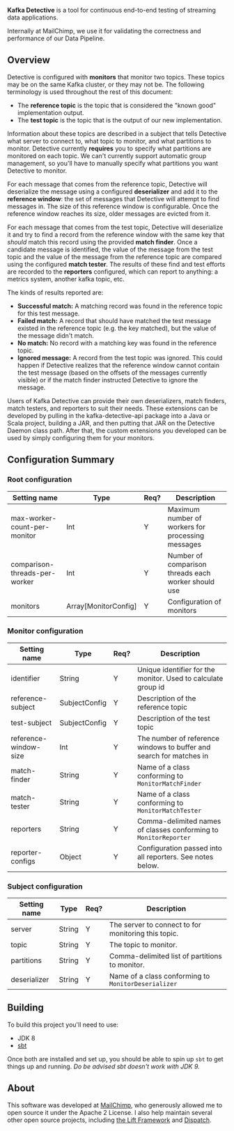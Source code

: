 **Kafka Detective** is a tool for continuous end-to-end testing of streaming data applications.

Internally at MailChimp, we use it for validating the correctness and performance of our Data
Pipeline.

## Overview

Detective is configured with **monitors** that monitor two topics. These topics may be on the same
Kafka cluster, or they may not be. The following terminology is used throughout the rest of this
document:

* The **reference topic** is the topic that is considered the "known good" implementation output.
* The **test topic** is the topic that is the output of our new implementation.

Information about these topics are described in a subject that tells Detective what server
to connect to, what topic to monitor, and what partitions to monitor. Detective currently
**requires** you to specify what partitions are monitored on each topic. We can't currently support
automatic group management, so you'll have to manually specify what partitions you want Detective
to monitor.

For each message that comes from the reference topic, Detective will deserialize the message
using a configured **deserializer** and add it to the **reference window**: the set of messages that
Detective will attempt to find messages in. The size of this reference window is configurable. Once
the reference window reaches its size, older messages are evicted from it.

For each message that comes from the test topic, Detective will deserialize it and try to find
a record from the reference window with the same key that _should_ match this record using the
provided **match finder**. Once a candidate message is identified, the value of the message from the
test topic and the value of the message from the reference topic are compared using the configured
**match tester**. The results of these find and test efforts are recorded to the **reporters**
configured, which can report to anything: a metrics system, another kafka topic, etc.

The kinds of results reported are:

* **Successful match:** A matching record was found in the reference topic for this test message.
* **Failed match:** A record that should have matched the test message existed in the reference
  topic (e.g. the key matched), but the value of the message didn't match.
* **No match:** No record with a matching key was found in the reference topic.
* **Ignored message:** A record from the test topic was ignored. This could happen if Detective
  realizes that the reference window cannot contain the test message (based on the offsets of the
  messages currently visible) or if the match finder instructed Detective to ignore the message.

Users of Kafka Detective can provide their own deserializers, match finders, match testers, and
reporters to suit their needs. These extensions can be developed by pulling in the
kafka-detective-api package into a Java or Scala project, building a JAR, and then putting that JAR
on the Detective Daemon class path. After that, the custom extensions you developed can be used
by simply configuring them for your monitors.

## Configuration Summary

### Root configuration

|Setting name                   |Type                  |Req? |Description                                          |
|-------------------------------|----------------------|-----|-----------------------------------------------------|
|max-worker-count-per-monitor   |Int                   |Y    |Maximum number of workers for processing messages    |
|comparison-threads-per-worker  |Int                   |Y    |Number of comparison threads each worker should use  |
|monitors                       |Array[MonitorConfig]  |Y    |Configuration of monitors                            |

### Monitor configuration

|Setting name            |Type          |Req? |Description                                                          |
|------------------------|--------------|-----|---------------------------------------------------------------------|
|identifier              |String        |Y    |Unique identifier for the monitor. Used to calculate group id        |
|reference-subject       |SubjectConfig |Y    |Description of the reference topic                                   |
|test-subject            |SubjectConfig |Y    |Description of the test topic                                        |
|reference-window-size   |Int           |Y    |The number of reference windows to buffer and search for matches in  |
|match-finder            |String        |Y    |Name of a class conforming to `MonitorMatchFinder`                   |
|match-tester            |String        |Y    |Name of a class conforming to `MonitorMatchTester`                   |
|reporters               |String        |Y    |Comma-delimited names of classes conforming to `MonitorReporter`     |
|reporter-configs        |Object        |Y    |Configuration passed into all reporters. See notes below.            |

### Subject configuration

|Setting name  |Type       |Req?|Description                                                                        |
|--------------|-----------|----|-----------------------------------------------------------------------------------|
|server        |String     |Y   |The server to connect to for monitoring this topic.                                |
|topic         |String     |Y   |The topic to monitor.                                                              |
|partitions    |String     |Y   |Comma-delimited list of partitions to monitor.                                     |
|deserializer  |String     |Y   |Name of a class conforming to `MonitorDeserializer`                                |

## Building

To build this project you'll need to use:

* JDK 8
* [sbt](http://www.scala-sbt.org/)

Once both are installed and set up, you should be able to spin up `sbt` to get things up and
running. _Do be advised sbt doesn't work with JDK 9._

## About

This software was developed at [MailChimp](https://mailchimp.com/), who generously allowed me to
open source it under the Apache 2 License. I also help maintain several other open source projects,
including [the Lift Framework](https://liftweb.net) and [Dispatch](https://dispatchhttp.org/Dispatch.html).
